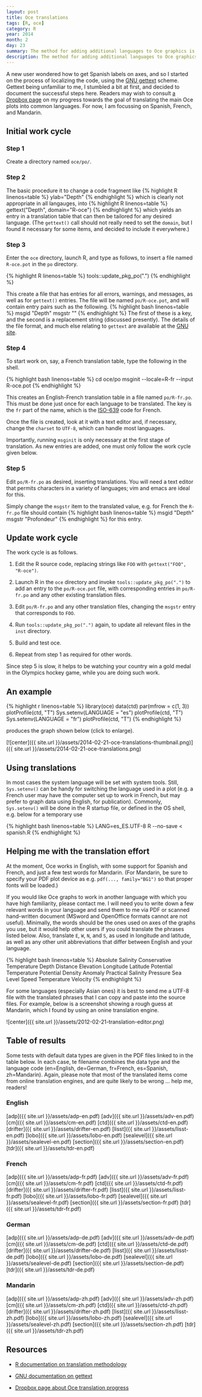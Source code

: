 ```yaml
---
layout: post
title: Oce translations
tags: [R, oce]
category: R
year: 2014
month: 2
day: 23
summary: The method for adding additional languages to Oce graphics is described.
description: The method for adding additional languages to Oce graphics is described.
---
```


A new user wondered how to get Spanish labels on axes, and so I started on the process of localizing the code, using the [GNU gettext](http://www.gnu.org/software/gettext/) scheme.  Gettext being unfamiliar to me, I stumbled a bit at first, and decided to document the successful steps here.  Readers may wish to consult [a Dropbox page](https://www.dropbox.com/sh/301wmxm4ddnv68v/7G85OTScZq) on my progress towards the goal of translating the main Oce plots into common languages.  For now, I am focussing on Spanish, French, and Mandarin.

## Initial work cycle

### Step 1

Create a directory named ``oce/po/``.

### Step 2

The basic procedure it to change a code fragment like
{% highlight R linenos=table %}
ylab="Depth"
{% endhighlight %}
which is clearly not appropriate in all langauges, into
{% highlight R linenos=table %}
gettext("Depth", domain="R-oce")
{% endhighlight %}
which yields an entry in a translation table that can then be tailored for any desired language.  (The ``gettext()`` call should not really need to set the ``domain``, but I found it necessary for some items, and decided to include it everywhere.)

### Step 3

Enter the ``oce`` directory, launch R, and type as follows, to insert a file named ``R-oce.pot`` in the ``po`` directory.


{% highlight R linenos=table %}
tools::update_pkg_po(".")
{% endhighlight %}

This create a file that has entries for all errors, warnings, and messages, as well as for ``gettext()`` entries.  The file will be named ``po/R-oce.pot``, and will contain entry pairs such as the following.
{% highlight bash linenos=table %}
msgid "Depth"
msgstr ""
{% endhighlight %}
The first of these is a key, and the second is a replacement string (discussed presently).  The details of the file format, and much else relating to ``gettext`` are available at the [GNU site](http://www.gnu.org/software/gettext/manual/gettext.html).


### Step 4

To start work on, say, a French translation table, type the following in the shell.

{% highlight bash linenos=table %}
cd oce/po
msginit --locale=R-fr --input R-oce.pot
{% endhighlight %}

This creates an English-French translation table in a file named ``po/R-fr.po``.  This must be done just once for each language to be translated.  The key is the ``fr`` part of the name, which is the [ISO-639](http://en.wikipedia.org/wiki/ISO_639) code for French.  

Once the file is created, look at it with a text editor and, if necessary, change the ``charset`` to ``UTF-8``, which can handle most languages.

Importantly, running ``msginit`` is only necessary at the first stage of translation.  As new entries are added, one must only follow the work cycle given below.

### Step 5

Edit ``po/R-fr.po`` as desired, inserting translations.  You will need a text editor that permits characters in a variety of languages; vim and emacs are ideal for this.

Simply change the ``msgstr`` item to the translated value, e.g. for French the ``R-fr.po`` file should contain
{% highlight bash linenos=table %}
msgid "Depth"
msgstr "Profondeur"
{% endhighlight %}
for this entry.


## Update work cycle

The work cycle is as follows.

1. Edit the R source code, replacing strings like ``FOO`` with ``gettext("FOO", "R-oce")``.

2. Launch R in the ``oce`` directory and invoke ``tools::update_pkg_po(".")`` to add an entry to the ``po/R-oce.pot`` file, with corresponding entries in ``po/R-fr.po`` and any other existing translation files.

3. Edit ``po/R-fr.po`` and any other translation files, changing the ``msgstr`` entry that corresponds to ``FOO``.

4. Run ``tools::update_pkg_po(".")`` again, to update all relevant files in the ``inst`` directory.

5. Build and test oce.

6. Repeat from step 1 as required for other words.

Since step 5 is slow, it helps to be watching your country win a gold medal in the Olympics hockey game, while you are doing such work.

## An example

{% highlight r linenos=table %}
library(oce)
data(ctd)
par(mfrow = c(1, 3))
plotProfile(ctd, "T")
Sys.setenv(LANGUAGE = "es")
plotProfile(ctd, "T")
Sys.setenv(LANGUAGE = "fr")
plotProfile(ctd, "T")
{% endhighlight %}

produces the graph shown below (click to enlarge).

[![center]({{ site.url }}/assets/2014-02-21-oce-translations-thumbnail.png)]({{ site.url }}/assets/2014-02-21-oce-translations.png)

## Using translations

In most cases the system language will be set with system tools.  Still, ``Sys.setenv()`` can be handy for switching the language used in a plot (e.g. a French user may have the computer set up to work in French, but may prefer to graph data using English, for publication).  Commonly, ``Sys.setenv()`` will be done in the R startup file, or defined in the OS shell, e.g. below for a temporary use

{% highlight bash linenos=table %}
LANG=es_ES.UTF-8 R --no-save < spanish.R
{% endhighlight %}



## Helping me with the translation effort

At the moment, Oce works in English, with some support for Spanish and French, and just a few test words for Mandarin.  (For Mandarin, be sure to specify your PDF plot device as e.g. ``pdf(..., family="BG1")`` so that proper fonts will be loaded.)

If you would like Oce graphs to work in another language with which you have high familiarity, please contact me.  I will need you to write down a few relevant words in your language and send them to me via PDF or scanned hand-written document (MSword and OpenOffice formats cannot are not useful).  Minimally, the words should be the ones used on axes of the graphs you use, but it would help other users if you could translate the phrases listed below.  Also, translate ``E``, ``W``, ``N``, and ``S``, as used in longitude and latitude, as well as any other unit abbreviations that differ between English and your language.

{% highlight bash linenos=table %}
Absolute Salinity
Conservative Temperature
Depth
Distance
Elevation
Longitude
Latitude
Potential Temperature
Potential Density Anomaly
Practical Salinity
Pressure
Sea Level
Speed
Temperature
Velocity
{% endhighlight %}

For some languages (especially Asian ones) it is best to send me a UTF-8 file with the translated phrases that I can copy and paste into the source files.  For example, below is a screenshot showing a rough guess at Mandarin, which I found by using an onine translation engine.

![center]({{ site.url }}/assets/2012-02-21-translation-editor.png)

## Table of results

Some tests with default data types are given in the PDF files linked to in the table below.  In each case, te filename combines the data type and the language code (en=English, de=German, fr=French, es=Spanish, zh=Mandarin).  Again, please note that most of the translated items come from online translation engines, and are quite likely to be wrong ... help me, readers!


### English

[adp]({{ site.url }}/assets/adp-en.pdf)
[adv]({{ site.url }}/assets/adv-en.pdf)
[cm]({{ site.url }}/assets/cm-en.pdf)
[ctd]({{ site.url }}/assets/ctd-en.pdf)
[drifter]({{ site.url }}/assets/drifter-en.pdf)
[lisst]({{ site.url }}/assets/lisst-en.pdf)
[lobo]({{ site.url }}/assets/lobo-en.pdf)
[sealevel]({{ site.url }}/assets/sealevel-en.pdf)
[section]({{ site.url }}/assets/section-en.pdf)
[tdr]({{ site.url }}/assets/tdr-en.pdf)

### French

[adp]({{ site.url }}/assets/adp-fr.pdf)
[adv]({{ site.url }}/assets/adv-fr.pdf)
[cm]({{ site.url }}/assets/cm-fr.pdf)
[ctd]({{ site.url }}/assets/ctd-fr.pdf)
[drifter]({{ site.url }}/assets/drifter-fr.pdf)
[lisst]({{ site.url }}/assets/lisst-fr.pdf)
[lobo]({{ site.url }}/assets/lobo-fr.pdf)
[sealevel]({{ site.url }}/assets/sealevel-fr.pdf)
[section]({{ site.url }}/assets/section-fr.pdf)
[tdr]({{ site.url }}/assets/tdr-fr.pdf)

### German

[adp]({{ site.url }}/assets/adp-de.pdf)
[adv]({{ site.url }}/assets/adv-de.pdf)
[cm]({{ site.url }}/assets/cm-de.pdf)
[ctd]({{ site.url }}/assets/ctd-de.pdf)
[drifter]({{ site.url }}/assets/drifter-de.pdf)
[lisst]({{ site.url }}/assets/lisst-de.pdf)
[lobo]({{ site.url }}/assets/lobo-de.pdf)
[sealevel]({{ site.url }}/assets/sealevel-de.pdf)
[section]({{ site.url }}/assets/section-de.pdf)
[tdr]({{ site.url }}/assets/tdr-de.pdf)

### Mandarin

[adp]({{ site.url }}/assets/adp-zh.pdf)
[adv]({{ site.url }}/assets/adv-zh.pdf)
[cm]({{ site.url }}/assets/cm-zh.pdf)
[ctd]({{ site.url }}/assets/ctd-zh.pdf)
[drifter]({{ site.url }}/assets/drifter-zh.pdf)
[lisst]({{ site.url }}/assets/lisst-zh.pdf)
[lobo]({{ site.url }}/assets/lobo-zh.pdf)
[sealevel]({{ site.url }}/assets/sealevel-zh.pdf)
[section]({{ site.url }}/assets/section-zh.pdf)
[tdr]({{ site.url }}/assets/tdr-zh.pdf)



## Resources

* [R documentation on translation methodology](http://developer.r-project.org/Translations30.html)

* [GNU documentation on gettext](http://www.gnu.org/software/gettext/)

* [Dropbox page about Oce translation progress](https://www.dropbox.com/sh/301wmxm4ddnv68v/7G85OTScZq)


